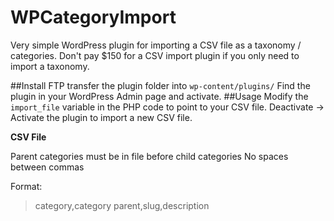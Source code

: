 # WPCategoryImport
Very simple WordPress plugin for importing a CSV file as a taxonomy / categories. Don't pay $150 for a CSV import plugin if you only need to import a taxonomy. 

##Install
FTP transfer the plugin folder into ```wp-content/plugins/```
Find the plugin in your WordPress Admin page and activate.
##Usage
Modify the ```import_file``` variable in the PHP code to point to your CSV file. 
Deactivate -> Activate the plugin to import a new CSV file. 

<b>CSV File</b>

Parent categories must be in file before child categories
No spaces between commas 

Format:
>category,category parent,slug,description


